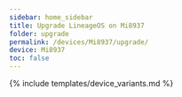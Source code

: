 ```yaml
---
sidebar: home_sidebar
title: Upgrade LineageOS on Mi8937
folder: upgrade
permalink: /devices/Mi8937/upgrade/
device: Mi8937
toc: false
---
```

{% include templates/device_variants.md %}
